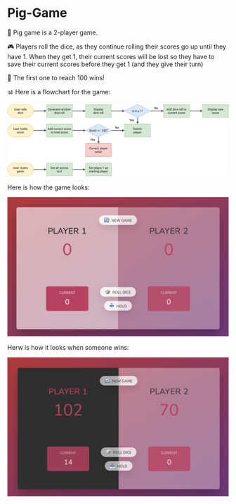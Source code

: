 # Pig-Game

  🐖 Pig game is a 2-player game. 

  🎮 Players roll the dice, as they continue rolling their scores go up until they have 1. When they get 1, their current scores will be lost so they have to save their current scores before they get 1 (and they give their turn) 
  
  🥳 The first one to reach 100 wins!

  📊 Here is a flowchart for the game: <br />
  
![](pigGame/pig-game-flowchart.png)


Here is how the game looks:

![](pics/game.png)

Herw is how it looks when someone wins:

![](pics/game-win.png)
